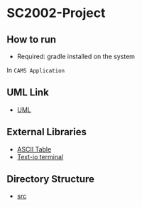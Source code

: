 # SC2002-Project

## How to run 
- Required: gradle installed on the system 

In `CAMS Application`


## UML Link
- [UML](https://drive.google.com/drive/u/0/folders/1doHrRVurW9WHxR6ofJ0E-ftqbhZZNKtf)

## External Libraries 
- [ASCII Table](http://www.vandermeer.de/projects/skb/java/asciitable/features.html)
- [Text-io terminal](https://text-io.beryx.org/releases/latest/)


## Directory Structure 

- [src](https://github.com/Pwspang/SC2002-Project/tree/main/CAMS%20application/app/src/main/java)

